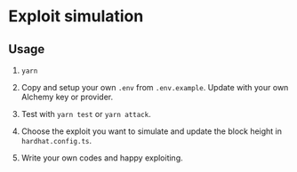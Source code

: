 # Exploit simulation

## Usage

1. `yarn`

2. Copy and setup your own `.env` from `.env.example`. Update with your own Alchemy key or provider.

3. Test with `yarn test` or `yarn attack`.

4. Choose the exploit you want to simulate and update the block height in `hardhat.config.ts`.

5. Write your own codes and happy exploiting.
